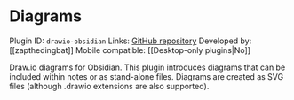 # Diagrams

Plugin ID: `drawio-obsidian`
Links: [GitHub repository](https://github.com/zapthedingbat/drawio-obsidian)
Developed by: [[zapthedingbat]]
Mobile compatible: [[Desktop-only plugins|No]]

Draw.io diagrams for Obsidian. This plugin introduces diagrams that can be included within notes or as stand-alone files. Diagrams are created as SVG files (although .drawio extensions are also supported).
